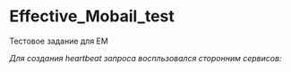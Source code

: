 # Effective_Mobail_test
Тестовое задание для EM

*Для создания heartbeat запроса воспльзовался сторонним сервисов:*

